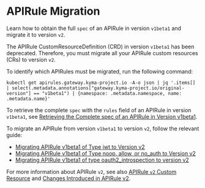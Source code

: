 <!-- loiof8df238618eb4858905c2b42fa4ec815 -->

# APIRule Migration

Learn how to obtain the full `spec` of an APIRule in version `v1beta1` and migrate it to version `v2`.

The APIRule CustomResourceDefinition \(CRD\) in version `v1beta1` has been deprecated. Therefore, you must migrate all your APIRule custom resources \(CRs\) to version `v2`.

To identify which APIRules must be migrated, run the following command:

```
kubectl get apirules.gateway.kyma-project.io -A-o json | jq '.items[] | select(.metadata.annotations["gateway.kyma-project.io/original-version"] == "v1beta1") | {namespace: .metadata.namespace, name: .metadata.name}'
```

To retrieve the complete `spec` with the `rules` field of an APIRule in version `v1beta1`, see [Retrieving the Complete spec of an APIRule in Version v1beta1](retrieving-the-complete-spec-of-an-apirule-in-version-v1beta1-fefeb7f.md).

To migrate an APIRule from version `v1beta1` to version `v2`, follow the relevant guide:

-   [Migrating APIRule v1beta1 of Type jwt to Version v2](migrating-apirule-v1beta1-of-type-jwt-to-version-v2-bcaec91.md)
-   [Migrating APIRule v1beta1 of Type noop, allow, or no\_auth to Version v2](migrating-apirule-v1beta1-of-type-noop-allow-or-no-auth-to-version-v2-2b19ef5.md)
-   [Migrating APIRule v1beta1 of type oauth2\_introspection to version v2](migrating-apirule-v1beta1-of-type-oauth2-introspection-to-version-v2-394d18a.md)

For more information about APIRule `v2`, see also [APIRule `v2` Custom Resource](https://kyma-project.io/#/api-gateway/user/custom-resources/apirule/04-10-apirule-custom-resource) and [Changes Introduced in APIRule v2](changes-introduced-in-apirule-v2-aa34a4a.md).

